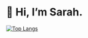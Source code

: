 # 👋 Hi, I’m Sarah.

[![Top Langs](https://github-readme-stats.vercel.app/api/top-langs/?username=sarahc-dev&layout=donut&langs_count=8)]([https://github.com/sarahc-dev/github-readme-stats](https://github.com/anuraghazra/github-readme-stats))


<!---
sazzledazzle/sazzledazzle is a ✨ special ✨ repository because its `README.md` (this file) appears on your GitHub profile.
You can click the Preview link to take a look at your changes.
--->
